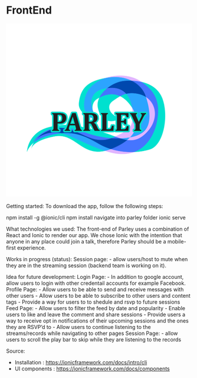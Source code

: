 # FrontEnd

<img alt="Parlay App Logo" src="https://github.com/7SeasLLC/FrontEnd/blob/1f7c3d571e8baa0d7450f17bd4091bc622b98830/logo.png">


Getting started: To download the app, follow the following steps:

npm install -g @ionic/cli
npm install
navigate into parley folder
ionic serve

What technologies we used: The front-end of Parley uses a combination of React and Ionic to render our app. We chose Ionic with the intention that anyone in any place could join a talk, therefore Parley should be a mobile-first experience.

Works in progress (status):
  Session page:
    - allow users/host to mute when they are in the streaming session (backend team is working on it).

Idea for future development:
  Login Page:
    - In addition to google account, allow users to login with other credentail accounts for example Facebook.
  Profile Page:
    - Allow users to be able to send and receive messages with other users
    - Allow users to be able to subscribe to other users and content tags
    - Provide a way for users to to shedule and rsvp to future sessions
  Feed Page:
    - Allow users to filter the feed by date and popularity
    - Enable users to like and leave the comment and share sessions
    - Provide users a way to receive opt in notifications of their upcoming sessions and the ones they are RSVP’d to
    - Allow users to continue listening to the streams/records while navigating to other pages
  Session Page:
    - allow users to scroll the play bar to skip while they are listening to the records


Source:
  - Installation : https://ionicframework.com/docs/intro/cli
  - UI components : https://ionicframework.com/docs/components
